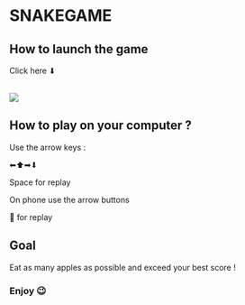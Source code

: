 # SNAKEGAME

<h2>How to launch the game</h2>
<p>Click here ⬇</p>
<br>
<img src="https://github.com/ryu-75/snakegame/assets/79263476/3c654292-6ec5-4790-a6bc-9678edf96b01"></img>

<h2>How to play on your computer ?</h2>
<p>Use the arrow keys : </p>
<p>⬅⬆➡⬇</p>
<p>Space for replay</p>

<p>On phone use the arrow buttons</p>
<p>🔄 for replay</p>

<h2>Goal</h2>
<p>Eat as many apples as possible and exceed your best score !</p>

<h3>Enjoy 😉</h3>

